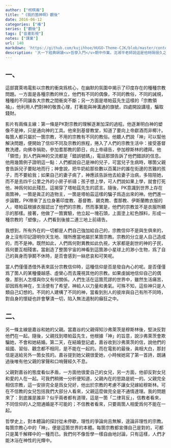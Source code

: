 ```yaml
---
author: ["柯棋瀚"]
title: "《我的箇神啊》觀後"
date: 2016-06-12
categories: ["襍"]
series: ["觀後"]
tags: ["音畫影視"]
notes: ["課業"]
url: 140
markdown: 'https://github.com/kujihhoe/HUGO-Theme-CJK/blob/master/content/post/140uf.md'
description: '大一下經典硏讀<v>哲學入門</v>期中作業。沈湘平老師說這是他時隔很久之後再一次囘到學校的講臺。老師講課也很不錯，雖然內容太淺。繁簡自動轉換，可能有誤。'
---
```


## 一、

這部寶萊塢電影以宗教的衝突爲核心，在幽默的氛圍中揭示了印度存在的種種宗教問題。一方面是各種宗教的林立，他們有不同的偶像，不同的教俗，不同的誡規，種種的不同讓各大宗教之間衝突不斷；另一方面是塔帕茲先生這樣的「宗教領袖」，他利用人們對神的敬畏心理，打著能與神溝通的旗號，四處開設講壇，騙取錢財。

影片有兩條主線：第一條是PK對宗教的理解逐漸加深的過程。他逐漸明白神的塑像不是神，只是通向神的工具。他來到基督教堂，知道了要向上帝獻酒而非椰汁。每箇人都只屬於一箇宗教，不用的宗教有不同的教俗。他聽人們說「神」可以幫他解決問題，便開始了信仰不同及宗教的旅程，捲入了人們的宗教生活中：接受基督教洗禮，向佛寺捐助，參加耆那教的節日，向上帝禱告，參加穆斯林的禮拜。他「領悟」到人們與神的交流都是「錯誤號碼」，電話那頭告訴了他們錯誤的信息。他用幾箇例子證明這一點：人們都說自己是神的兒子，可當兒子生病時，哪箇父親會告訴兒子要貼地而行；神會說，把牛奶給那些數以百萬計的誰在街邊的苦難的孩子，而不要給我；如果自己的妻子病了，神應該告訴他去給妻子治病，多陪陪她，而不是去四千公里之外的小房子祈禱；孩子想上學，可人們說如果上學，就會打死他，神爲何如此殘忍。這揭穿了塔帕茲先生的謊言。隨後，PK意識到世界上存在兩箇神，一箇是眞正的造物主，一箇是塔帕茲這樣的騙子爲造出來的神。他們進一步論戰，PK帶來了五位身著印度教、基督教、錫克教、耆那教、伊斯蘭教衣服的人，塔帕茲根據衣服認出了他們的宗教，然而事實是，他們的宗教並不是衣服所顯示的那樣。接著，他做了一箇實驗，他立起一塊石頭，上面塗上紅色顏料，形成一種宗教的「塑像」，人們看到後接二連三地上前禱告。

我想到，所有外在的一切都是人們自己強加給自己的，宗教信仰不是與生俱來的，身上沒有印記證明你天生地、理所應當地屬於某箇宗教。宗教的分立是人自己造成的，而不是神。既然如此，人們爲何對異教如此仇視，大家都是創世的神的子民，爲何要互相殘害。當創造了整箇宇宙的神看到這箇渺小星球上的渺小生物，爲了自己的眞身而爭鬭不休時，是否會感到一絲悲哀和可笑呢。

當人們僅僅憑借外表來區分宗教信仰時，這種信仰是否是發自內心的呢。是否僅僅爲了箇人的某種優越感、虛榮心而去蔑視其他的宗教。如果虔誠地信仰自己的偶像，那別人怎樣與你又有何關係。人們生活在這箇荒謬的世界中，雖然生活痛苦，卻因爲有神在，生活便有了希望，神給人以力量和勇氣。可殊不知，這些神只是人類自己幻想的。不同的人建構了不同的神，當看到別人的彼岸與自己有所不同時，對自身的懷疑也許會擊潰一切，陷入無法遏制的癲狂之中。

## 二、

另一條主線是嘉谷和她的父親。當嘉谷的父親得知沙弗萊茨是穆斯林後，堅決反對他們在一起。隨後，父親找到塔帕茲先生，他根據「神」的旨意，說沙弗萊茨會欺騙她，不會和她結婚。第二天，在結婚登記處，嘉谷收到沙弗萊茨的信，說他們的祖國、習俗、觀念都不相同，是不能在一起的。而在電影的最後，眞相大白，那封信是送給另外一箇女孩的。嘉谷提到她父親很愛她，小時候她寫了第一首詩，朗誦過後唯有他父親的掌聲和口哨聲經久不息。

父親對嘉谷的態度看似矛盾，一方面他很愛自己的女兒，另一方面，他卻反對女兒和愛的人在一起。可我們稍微一分析便知道，父親內在的思路是統一的。父親完全相信宗教，這一安排完全是爲女兒好，他出於宗教的考慮不讓女兒嫁給穆斯林。可在不信教的女兒<n>包括我們大部分人</n>看來，父親這麼做完全是不通情達理。我的問題來了：到底誰是誰非？似乎兩者都有道理，這是一箇「二律背反」，信教者看來，不同信仰的人之間通婚是不可能的；不信教者看來，只要兩箇人相愛爲何不能在一起。

哲學史上，對本體論的探討從未停歇，理性的爭論尙且無解，遑論非理性的宗教。每箇宗教心中的「神」，便是這箇世界的本體。每箇宗教都宣傳自己是對的，可都只是萬千解釋中的一種而已。我們何不像哲學一樣自由地討論，只有這樣，人們才能沐浴在神性的光輝中。
